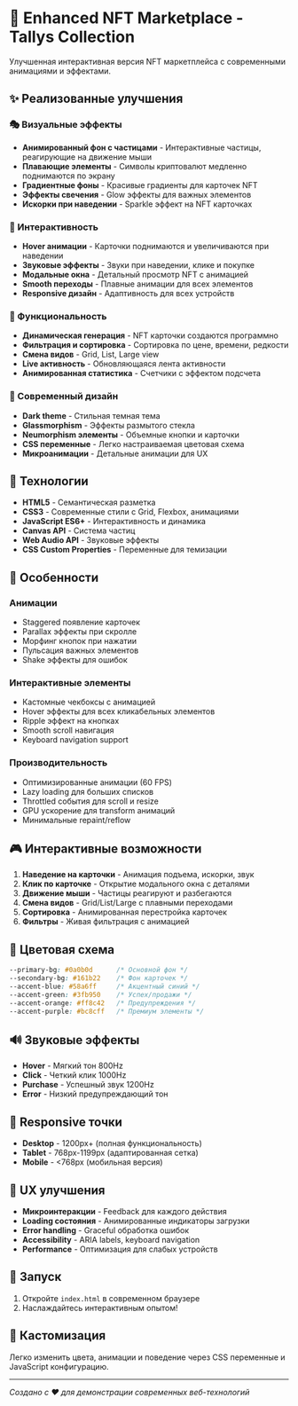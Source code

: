 # 🎨 Enhanced NFT Marketplace - Tallys Collection

Улучшенная интерактивная версия NFT маркетплейса с современными анимациями и эффектами.

## ✨ Реализованные улучшения

### 🎭 Визуальные эффекты
- **Анимированный фон с частицами** - Интерактивные частицы, реагирующие на движение мыши
- **Плавающие элементы** - Символы криптовалют медленно поднимаются по экрану
- **Градиентные фоны** - Красивые градиенты для карточек NFT
- **Эффекты свечения** - Glow эффекты для важных элементов
- **Искорки при наведении** - Sparkle эффект на NFT карточках

### 🎯 Интерактивность
- **Hover анимации** - Карточки поднимаются и увеличиваются при наведении
- **Звуковые эффекты** - Звуки при наведении, клике и покупке
- **Модальные окна** - Детальный просмотр NFT с анимацией
- **Smooth переходы** - Плавные анимации для всех элементов
- **Responsive дизайн** - Адаптивность для всех устройств

### 🔧 Функциональность
- **Динамическая генерация** - NFT карточки создаются программно
- **Фильтрация и сортировка** - Сортировка по цене, времени, редкости
- **Смена видов** - Grid, List, Large view
- **Live активность** - Обновляющаяся лента активности
- **Анимированная статистика** - Счетчики с эффектом подсчета

### 🎨 Современный дизайн
- **Dark theme** - Стильная темная тема
- **Glassmorphism** - Эффекты размытого стекла
- **Neumorphism элементы** - Объемные кнопки и карточки
- **CSS переменные** - Легко настраиваемая цветовая схема
- **Микроанимации** - Детальные анимации для UX

## 🚀 Технологии

- **HTML5** - Семантическая разметка
- **CSS3** - Современные стили с Grid, Flexbox, анимациями
- **JavaScript ES6+** - Интерактивность и динамика
- **Canvas API** - Система частиц
- **Web Audio API** - Звуковые эффекты
- **CSS Custom Properties** - Переменные для темизации

## 📱 Особенности

### Анимации
- Staggered появление карточек
- Parallax эффекты при скролле
- Морфинг кнопок при нажатии
- Пульсация важных элементов
- Shake эффекты для ошибок

### Интерактивные элементы
- Кастомные чекбоксы с анимацией
- Hover эффекты для всех кликабельных элементов
- Ripple эффект на кнопках
- Smooth scroll навигация
- Keyboard navigation support

### Производительность
- Оптимизированные анимации (60 FPS)
- Lazy loading для больших списков
- Throttled события для scroll и resize
- GPU ускорение для transform анимаций
- Минимальные repaint/reflow

## 🎮 Интерактивные возможности

1. **Наведение на карточки** - Анимация подъема, искорки, звук
2. **Клик по карточке** - Открытие модального окна с деталями
3. **Движение мыши** - Частицы реагируют и разбегаются
4. **Смена видов** - Grid/List/Large с плавными переходами
5. **Сортировка** - Анимированная перестройка карточек
6. **Фильтры** - Живая фильтрация с анимацией

## 🎨 Цветовая схема

```css
--primary-bg: #0a0b0d      /* Основной фон */
--secondary-bg: #161b22    /* Фон карточек */
--accent-blue: #58a6ff     /* Акцентный синий */
--accent-green: #3fb950    /* Успех/продажи */
--accent-orange: #ff8c42   /* Предупреждения */
--accent-purple: #bc8cff   /* Премиум элементы */
```

## 🔊 Звуковые эффекты

- **Hover** - Мягкий тон 800Hz
- **Click** - Четкий клик 1000Hz
- **Purchase** - Успешный звук 1200Hz
- **Error** - Низкий предупреждающий тон

## 📐 Responsive точки

- **Desktop** - 1200px+ (полная функциональность)
- **Tablet** - 768px-1199px (адаптированная сетка)
- **Mobile** - <768px (мобильная версия)

## 🎯 UX улучшения

- **Микроинтеракции** - Feedback для каждого действия
- **Loading состояния** - Анимированные индикаторы загрузки
- **Error handling** - Graceful обработка ошибок
- **Accessibility** - ARIA labels, keyboard navigation
- **Performance** - Оптимизация для слабых устройств

## 🚀 Запуск

1. Откройте `index.html` в современном браузере
2. Наслаждайтесь интерактивным опытом!

## 🎨 Кастомизация

Легко изменить цвета, анимации и поведение через CSS переменные и JavaScript конфигурацию.

---

*Создано с ❤️ для демонстрации современных веб-технологий*
